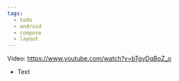 ```yaml
---
tags:
  - todo
  - android
  - compose
  - layout
---
```

Video: https://www.youtube.com/watch?v=bTgyDqBoZ_o
- Text